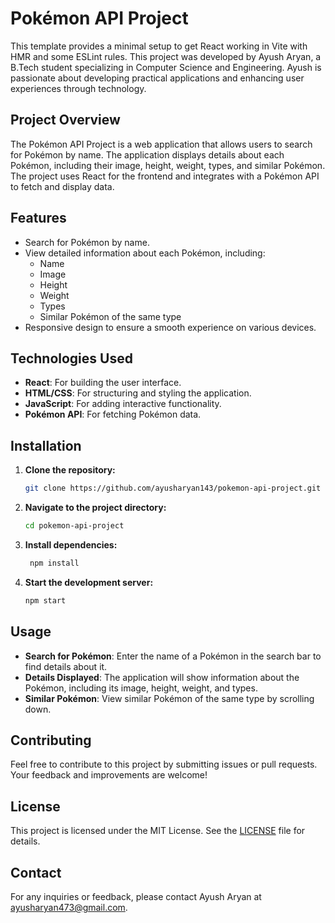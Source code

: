 # Pokémon API Project

This template provides a minimal setup to get React working in Vite with HMR and some ESLint rules.
This project was developed by Ayush Aryan, a B.Tech student specializing in Computer Science and Engineering. Ayush is passionate about developing practical applications and enhancing user experiences through technology.

## Project Overview

The Pokémon API Project is a web application that allows users to search for Pokémon by name. The application displays details about each Pokémon, including their image, height, weight, types, and similar Pokémon. The project uses React for the frontend and integrates with a Pokémon API to fetch and display data.

## Features

- Search for Pokémon by name.
- View detailed information about each Pokémon, including:
  - Name
  - Image
  - Height
  - Weight
  - Types
  - Similar Pokémon of the same type
- Responsive design to ensure a smooth experience on various devices.

## Technologies Used

- **React**: For building the user interface.
- **HTML/CSS**: For structuring and styling the application.
- **JavaScript**: For adding interactive functionality.
- **Pokémon API**: For fetching Pokémon data.

## Installation

1. **Clone the repository:**

   ```bash
   git clone https://github.com/ayusharyan143/pokemon-api-project.git

2. **Navigate to the project directory:**

   ```bash
   cd pokemon-api-project
3. **Install dependencies:**
   ```bash
    npm install

4. **Start the development server:**

   ```bash
   npm start

## Usage
- **Search for Pokémon**: Enter the name of a Pokémon in the search bar to find details about it.
- **Details Displayed**: The application will show information about the Pokémon, including its image, height, weight, and types.
- **Similar Pokémon**: View similar Pokémon of the same type by scrolling down.

## Contributing
Feel free to contribute to this project by submitting issues or pull requests. Your feedback and improvements are welcome!

## License
This project is licensed under the MIT License. See the [LICENSE](LICENSE) file for details.

## Contact
For any inquiries or feedback, please contact Ayush Aryan at [ayusharyan473@gmail.com](mailto:ayusharyan473@gmail.com).